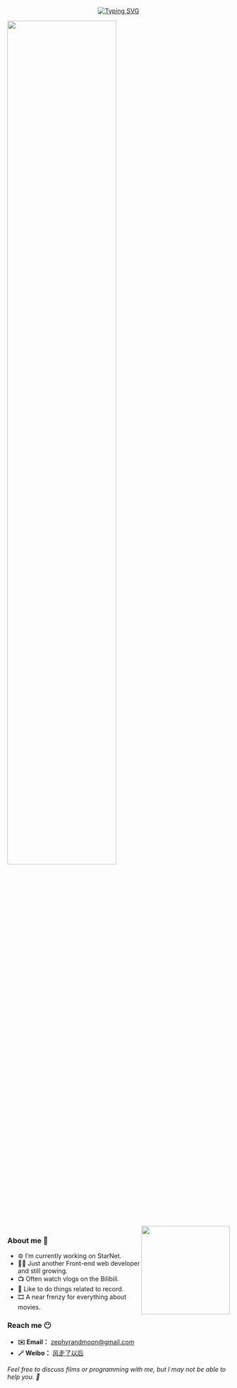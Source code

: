 <div align="center">

[![Typing SVG](https://readme-typing-svg.herokuapp.com?color=2A92C0&size=40&width=600&height=120&lines=Hey+There%2C+I'm+Zephyr+%F0%9F%98%89)](https://git.io/typing-svg)
   
</div>
<img align='center' src='https://markdowncun.oss-cn-beijing.aliyuncs.com/dev-working_rounded.gif' width='70%'>

<img align='right' src='https://markdowncun.oss-cn-beijing.aliyuncs.com/linux_rounded.gif' width='200'>

### About me 🤭
- ⚙️  I’m currently working on StarNet.
- 👨‍💻  Just another Front-end web developer and still growing.
- 📺  Often watch vlogs on the Bilibili.
- 📝  Like to do things related to record.
- 🎞️  A near frenzy for everything about movies.

### Reach me 😶
- **✉️  Email：** zephyrandmoon@gmail.com
- **🪄  Weibo：** [风走了以后](https://weibo.com/u/3011512391)

*Feel free to discuss films or programming with me, but I may not be able to help you. 🤣*

